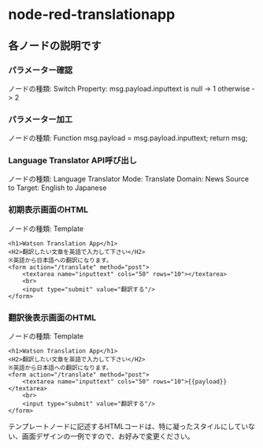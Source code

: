 # node-red-translationapp

## 各ノードの説明です

### パラメーター確認
ノードの種類: Switch
Property: msg.payload.inputtext
is null   -> 1
otherwise -> 2

### パラメーター加工
ノードの種類: Function
msg.payload = msg.payload.inputtext;
return msg;

### Language Translator API呼び出し
ノードの種類: Language Translator
Mode: Translate
Domain: News
Source to Target: English to Japanese

### 初期表示画面のHTML
ノードの種類: Template
```
<h1>Watson Translation App</h1>
<H2>翻訳したい文章を英語で入力して下さい</H2>
※英語から日本語への翻訳になります。
<form action="/translate" method="post">
    <textarea name="inputtext" cols="50" rows="10"></textarea>
    <br>
    <input type="submit" value="翻訳する"/>
</form>
```

### 翻訳後表示画面のHTML
ノードの種類: Template
```
<h1>Watson Translation App</h1>
<H2>翻訳したい文章を英語で入力して下さい</H2>
※英語から日本語への翻訳になります。
<form action="/translate" method="post">
    <textarea name="inputtext" cols="50" rows="10">{{payload}}</textarea>
    <br>
    <input type="submit" value="翻訳する"/>
</form>
```
テンプレートノードに記述するHTMLコードは、特に凝ったスタイルにしていない、画面デザインの一例ですので、お好みで変更ください。
